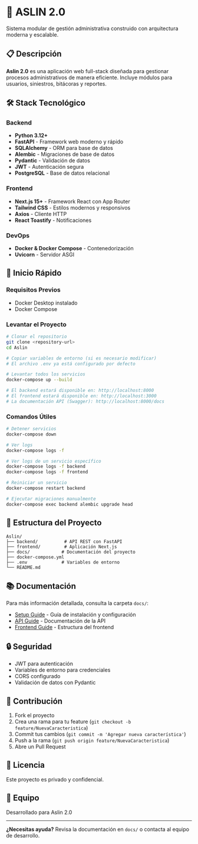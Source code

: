 # 🚀 ASLIN 2.0

Sistema modular de gestión administrativa construido con arquitectura moderna y escalable.

## 📋 Descripción

**Aslin 2.0** es una aplicación web full-stack diseñada para gestionar procesos administrativos de manera eficiente. Incluye módulos para usuarios, siniestros, bitácoras y reportes.

## 🛠️ Stack Tecnológico

### Backend
- **Python 3.12+**
- **FastAPI** - Framework web moderno y rápido
- **SQLAlchemy** - ORM para base de datos
- **Alembic** - Migraciones de base de datos
- **Pydantic** - Validación de datos
- **JWT** - Autenticación segura
- **PostgreSQL** - Base de datos relacional

### Frontend
- **Next.js 15+** - Framework React con App Router
- **Tailwind CSS** - Estilos modernos y responsivos
- **Axios** - Cliente HTTP
- **React Toastify** - Notificaciones

### DevOps
- **Docker & Docker Compose** - Contenedorización
- **Uvicorn** - Servidor ASGI

## 🚀 Inicio Rápido

### Requisitos Previos
- Docker Desktop instalado
- Docker Compose

### Levantar el Proyecto

```bash
# Clonar el repositorio
git clone <repository-url>
cd Aslin

# Copiar variables de entorno (si es necesario modificar)
# El archivo .env ya está configurado por defecto

# Levantar todos los servicios
docker-compose up --build

# El backend estará disponible en: http://localhost:8000
# El frontend estará disponible en: http://localhost:3000
# La documentación API (Swagger): http://localhost:8000/docs
```

### Comandos Útiles

```bash
# Detener servicios
docker-compose down

# Ver logs
docker-compose logs -f

# Ver logs de un servicio específico
docker-compose logs -f backend
docker-compose logs -f frontend

# Reiniciar un servicio
docker-compose restart backend

# Ejecutar migraciones manualmente
docker-compose exec backend alembic upgrade head
```

## 📁 Estructura del Proyecto

```
Aslin/
├── backend/          # API REST con FastAPI
├── frontend/         # Aplicación Next.js
├── docs/            # Documentación del proyecto
├── docker-compose.yml
├── .env             # Variables de entorno
└── README.md
```

## 📚 Documentación

Para más información detallada, consulta la carpeta `docs/`:

- [Setup Guide](./docs/SETUP.md) - Guía de instalación y configuración
- [API Guide](./docs/API_GUIDE.md) - Documentación de la API
- [Frontend Guide](./docs/FRONT_GUIDE.md) - Estructura del frontend

## 🔒 Seguridad

- JWT para autenticación
- Variables de entorno para credenciales
- CORS configurado
- Validación de datos con Pydantic

## 🤝 Contribución

1. Fork el proyecto
2. Crea una rama para tu feature (`git checkout -b feature/NuevaCaracteristica`)
3. Commit tus cambios (`git commit -m 'Agregar nueva característica'`)
4. Push a la rama (`git push origin feature/NuevaCaracteristica`)
5. Abre un Pull Request

## 📄 Licencia

Este proyecto es privado y confidencial.

## 👥 Equipo

Desarrollado para Aslin 2.0

---

**¿Necesitas ayuda?** Revisa la documentación en `docs/` o contacta al equipo de desarrollo.


